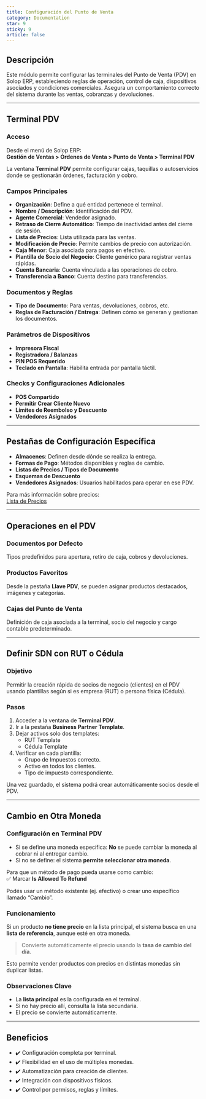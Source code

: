 ```yaml
---
title: Configuración del Punto de Venta
category: Documentation
star: 9
sticky: 9
article: false
---
```


## Descripción

Este módulo permite configurar las terminales del Punto de Venta (PDV) en Solop ERP, estableciendo reglas de operación, control de caja, dispositivos asociados y condiciones comerciales. Asegura un comportamiento correcto del sistema durante las ventas, cobranzas y devoluciones.

---

## Terminal PDV

### Acceso

Desde el menú de Solop ERP:  
**Gestión de Ventas > Órdenes de Venta > Punto de Venta > Terminal PDV**

La ventana **Terminal PDV** permite configurar cajas, taquillas o autoservicios donde se gestionarán órdenes, facturación y cobro.

### Campos Principales

- **Organización**: Define a qué entidad pertenece el terminal.
- **Nombre / Descripción**: Identificación del PDV.
- **Agente Comercial**: Vendedor asignado.
- **Retraso de Cierre Automático**: Tiempo de inactividad antes del cierre de sesión.
- **Lista de Precios**: Lista utilizada para las ventas.
- **Modificación de Precio**: Permite cambios de precio con autorización.
- **Caja Menor**: Caja asociada para pagos en efectivo.
- **Plantilla de Socio del Negocio**: Cliente genérico para registrar ventas rápidas.
- **Cuenta Bancaria**: Cuenta vinculada a las operaciones de cobro.
- **Transferencia a Banco**: Cuenta destino para transferencias.

### Documentos y Reglas

- **Tipo de Documento**: Para ventas, devoluciones, cobros, etc.
- **Reglas de Facturación / Entrega**: Definen cómo se generan y gestionan los documentos.

### Parámetros de Dispositivos

- **Impresora Fiscal**
- **Registradora / Balanzas**
- **PIN POS Requerido**
- **Teclado en Pantalla**: Habilita entrada por pantalla táctil.

### Checks y Configuraciones Adicionales

- **POS Compartido**
- **Permitir Crear Cliente Nuevo**
- **Límites de Reembolso y Descuento**
- **Vendedores Asignados**

---

## Pestañas de Configuración Específica

- **Almacenes**: Definen desde dónde se realiza la entrega.
- **Formas de Pago**: Métodos disponibles y reglas de cambio.
- **Listas de Precios / Tipos de Documento**
- **Esquemas de Descuento**
- **Vendedores Asignados**: Usuarios habilitados para operar en ese PDV.

Para más información sobre precios:  
[Lista de Precios](../sales-management/comercial-rules/price-list)

---

## Operaciones en el PDV

### Documentos por Defecto

Tipos predefinidos para apertura, retiro de caja, cobros y devoluciones.

### Productos Favoritos

Desde la pestaña **Llave PDV**, se pueden asignar productos destacados, imágenes y categorías.

### Cajas del Punto de Venta

Definición de caja asociada a la terminal, socio del negocio y cargo contable predeterminado.

---

## Definir SDN con RUT o Cédula

### Objetivo

Permitir la creación rápida de socios de negocio (clientes) en el PDV usando plantillas según si es empresa (RUT) o persona física (Cédula).

### Pasos

1. Acceder a la ventana de **Terminal PDV**.
2. Ir a la pestaña **Business Partner Template**.
3. Dejar activos solo dos templates:  
   - RUT Template  
   - Cédula Template
4. Verificar en cada plantilla:
   - Grupo de Impuestos correcto.
   - Activo en todos los clientes.
   - Tipo de impuesto correspondiente.

Una vez guardado, el sistema podrá crear automáticamente socios desde el PDV.

---

## Cambio en Otra Moneda

### Configuración en Terminal PDV

- Si se define una moneda específica: **No** se puede cambiar la moneda al cobrar ni al entregar cambio.
- Si no se define: el sistema **permite seleccionar otra moneda**.

Para que un método de pago pueda usarse como cambio:  
✅ Marcar **Is Allowed To Refund**

Podés usar un método existente (ej. efectivo) o crear uno específico llamado “Cambio”.

### Funcionamiento

Si un producto **no tiene precio** en la lista principal, el sistema busca en una **lista de referencia**, aunque esté en otra moneda.

> Convierte automáticamente el precio usando la **tasa de cambio del día**.

Esto permite vender productos con precios en distintas monedas sin duplicar listas.

### Observaciones Clave

- La **lista principal** es la configurada en el terminal.
- Si no hay precio allí, consulta la lista secundaria.
- El precio se convierte automáticamente.

---

## Beneficios

- ✔️ Configuración completa por terminal.
- ✔️ Flexibilidad en el uso de múltiples monedas.
- ✔️ Automatización para creación de clientes.
- ✔️ Integración con dispositivos físicos.
- ✔️ Control por permisos, reglas y límites.
